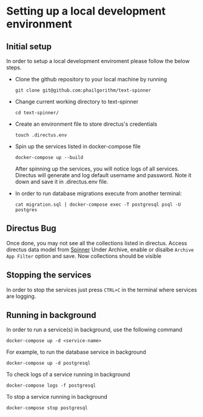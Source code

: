 # Setting up a local development environment

## Initial setup

In order to setup a local development enviroment please follow the below steps.

- Clone the github repository to your local machine by running

  ```
  git clone git@github.com:phailgorithm/text-spinner
  ```

- Change current working directory to text-spinner

  ```
  cd text-spinner/
  ```

- Create an environment file to store directus's credentials

  ```
  touch .directus.env
  ```

- Spin up the services listed in docker-compose file

  ```
  docker-compose up --build
  ```

  After spinning up the services, you will notice logs of all services. Directus will generate and log default username and password. Note it down and save it in .directus.env file.

- In order to run database migrations execute from another terminal:
  ```
  cat migration.sql | docker-compose exec -T postgresql psql -U postgres
  ```

## Directus Bug

Once done, you may not see all the collections listed in directus. Access directus data model from [Spinner](http://localhost:8055/admin/settings/data-model/spinner)
Under Archive, enable or disalbe `Archive App Filter` option and save. Now collections should be visible

## Stopping the services

In order to stop the services just press `CTRL+C` in the terminal where services are logging.

## Running in background

In order to run a service(s) in background, use the following command

```
docker-compose up -d <service-name>
```

For example, to run the database service in background

```
docker-compose up -d postgresql
```

To check logs of a service running in background

```
docker-compose logs -f postgresql
```

To stop a service running in background

```
docker-compose stop postgresql
```

##

